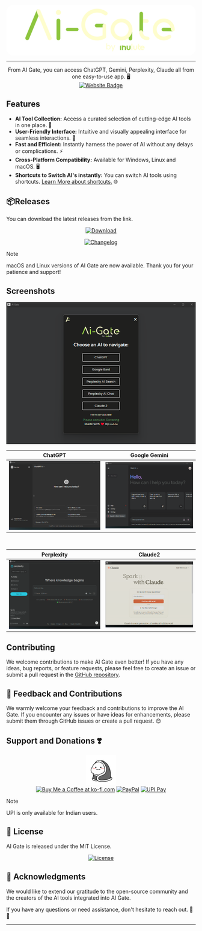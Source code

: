 <p align="center">
  <img src="./assets/icons/png/aigaten.svg" alt="AI Gate Logo" style="display: block; margin: auto; background-color: 0d1116; border-radius: 20px" />

</p>

---

<div align="center">
From AI Gate, you can access ChatGPT, Gemini, Perplexity, Claude all from one easy-to-use app. 🖥️

<div align="center">
  <a href="https://aigate.inulute.com">
    <img src="https://img.shields.io/badge/website-up-brightgreen?style=for-the-badge" alt="Website Badge">
   </a>
</div>

</div>

## Features

- **AI Tool Collection:** Access a curated selection of cutting-edge AI tools in one place. 🧰
- **User-Friendly Interface:** Intuitive and visually appealing interface for seamless interactions. 🎨
- **Fast and Efficient:** Instantly harness the power of AI without any delays or complications. ⚡
- **Cross-Platform Compatibility:** Available for Windows, Linux and macOS. 🖥️
- **Shortcuts to Switch AI's instantly:** You can switch AI tools using shortcuts. [Learn More about shortcuts.](https://aigate.inulute.com/instructions) 🌐

## 📦Releases

You can download the latest releases from the link.

<div align="center">

[![Download](https://img.shields.io/badge/Download-Ai%20Gate-brightgreen?style=for-the-badge)](https://www.pling.com/p/2068983/)

[![Changelog](https://img.shields.io/github/v/release/inulute/ai-gate?color=brightgreen&include_prereleases&label=Changelog&style=for-the-badge)](https://github.com/inulute/ai-gate/releases)

</div>

> [!NOTE]  
> macOS and Linux versions of AI Gate are now available. Thank you for your patience and support!


## Screenshots

![AI Gate App Screenshot](./assets/screenshots/aigate.png)



| ChatGPT                                       | Google Gemini                                  |
|:---------------------------------------------:|:--------------------------------------------:|
| <img src="./assets/screenshots/chatgpt.png" width="1000" alt="ChatGPT"/> | <img src="./assets/screenshots/gemini.png" width="1000" alt="Gemini"/> |
&nbsp;

| Perplexity                                    | Claude2                                       |
|:--------------------------------------------:|:--------------------------------------------:|
| <img src="./assets/screenshots/perplexity.png" width="1000" alt="Perplexity"/> | <img src="./assets/screenshots/claude.png" width="1000" alt="Claude2"/> |


## Contributing

We welcome contributions to make AI Gate even better! If you have any ideas, bug reports, or feature requests, please feel free to create an issue or submit a pull request in the [GitHub repository](https://github.com/inulute/ai-gate).

## 📢 Feedback and Contributions

We warmly welcome your feedback and contributions to improve the AI Gate. If you encounter any issues or have ideas for enhancements, please submit them through GitHub issues or create a pull request. 😊

## Support and Donations ❣️

<div align=center>
<img src="./assets/payment/dunno2.svg" alt="Dunno" width="80"/> 
      
</div>

  <div align="center">
    <a href="https://ko-fi.com/inulute">
        <img height='41' src='https://az743702.vo.msecnd.net/cdn/kofi3.png?v=0' alt='Buy Me a Coffee at ko-fi.com'></a>
  <a href="https://paypal.me/inulute"><img src="./assets/payment/paypal.svg" alt="PayPal" height="38" width="auto"></a>
  <a href="https://upi.inulute.com/">
      <img src="./assets/payment/upi.svg" alt="UPI Pay" height="38" width="auto">
  </a> <br>
</div>

> [!NOTE]  
> UPI is only available for Indian users.



## 📝 License

AI Gate is released under the MIT License.

<div align="center">

<a href="https://github.com/inulute/ai-gate/blob/main/LICENSE">
    <img src="https://img.shields.io/github/license/inulute/ai-gate?style=for-the-badge" alt="License">
  </a>

  </div>

## 🤝 Acknowledgments

We would like to extend our gratitude to the open-source community and the creators of the AI tools integrated into AI Gate.

If you have any questions or need assistance, don't hesitate to reach out. 🤖💡

---